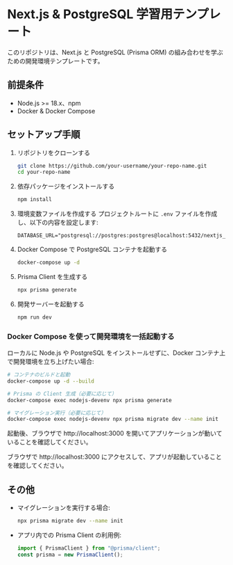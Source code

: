 # Next.js & PostgreSQL 学習用テンプレート

このリポジトリは、Next.js と PostgreSQL (Prisma ORM) の組み合わせを学ぶための開発環境テンプレートです。

## 前提条件

- Node.js >= 18.x、npm
- Docker & Docker Compose

## セットアップ手順

1. リポジトリをクローンする
   ```bash
   git clone https://github.com/your-username/your-repo-name.git
   cd your-repo-name
   ```
2. 依存パッケージをインストールする
   ```bash
   npm install
   ```
3. 環境変数ファイルを作成する
   プロジェクトルートに `.env` ファイルを作成し、以下の内容を設定します:
   ```env
   DATABASE_URL="postgresql://postgres:postgres@localhost:5432/nextjs_db"
   ```
4. Docker Compose で PostgreSQL コンテナを起動する
   ```bash
   docker-compose up -d
   ```
5. Prisma Client を生成する
   ```bash
   npx prisma generate
   ```
6. 開発サーバーを起動する
   ```bash
   npm run dev
   ```

### Docker Compose を使って開発環境を一括起動する
ローカルに Node.js や PostgreSQL をインストールせずに、Docker コンテナ上で開発環境を立ち上げたい場合:
```bash
# コンテナのビルドと起動
docker-compose up -d --build

# Prisma の Client 生成（必要に応じて）
docker-compose exec nodejs-devenv npx prisma generate

# マイグレーション実行（必要に応じて）
docker-compose exec nodejs-devenv npx prisma migrate dev --name init
```
起動後、ブラウザで http://localhost:3000 を開いてアプリケーションが動いていることを確認してください。

ブラウザで http://localhost:3000 にアクセスして、アプリが起動していることを確認してください。

## その他

- マイグレーションを実行する場合:
  ```bash
  npx prisma migrate dev --name init
  ```
- アプリ内での Prisma Client の利用例:
  ```ts
  import { PrismaClient } from "@prisma/client";
  const prisma = new PrismaClient();
  ```
